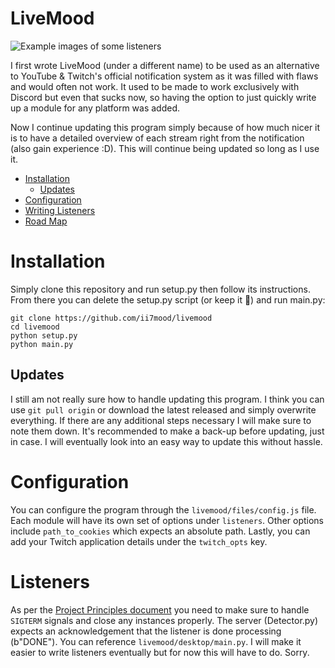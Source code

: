 # LiveMood

![Example images of some listeners](https://picoshare.ii7mood.com/-xzQp74nsBx)

I first wrote LiveMood (under a different name) to be used as an alternative to YouTube & Twitch's official notification system as it was filled with flaws and would often not work. It used to be made to work exclusively with Discord but even that sucks now, so having the option to just quickly write up a module for any platform was added.

Now I continue updating this program simply because of how much nicer it is to have a detailed overview of each stream right from the notification (also gain experience :D). This will continue being updated so long as I use it.

* [Installation](#Installation)
    * [Updates](#Installation##Updates)
* [Configuration](#Configuration)
* [Writing Listeners](#Listeners)
* [Road Map](#Roadmap)

# Installation
Simply clone this repository and run setup.py then follow its instructions. From there you can delete the setup.py script (or keep it :shrug:) and run main.py:

```
git clone https://github.com/ii7mood/livemood
cd livemood
python setup.py
python main.py
```

## Updates
I still am not really sure how to handle updating this program. I think you can use `git pull origin` or download the latest released and simply overwrite everything. If there are any additional steps necessary I will make sure to note them down. It's recommended to make a back-up before updating, just in case. I will eventually look into an easy way to update this without hassle.

# Configuration
You can configure the program through the `livemood/files/config.js` file. Each module will have its own set of options under `listeners`. Other options include `path_to_cookies` which expects an absolute path. Lastly, you can add your Twitch application details under the `twitch_opts` key.

# Listeners
As per the [Project Principles document](https://github.com/ii7mood/LiveMood/blob/main/project_principles.md) you need to make sure to handle `SIGTERM` signals and close any instances properly. The server (Detector.py) expects an acknowledgement that the listener is done processing (b"DONE"). You can reference `livemood/desktop/main.py`. I will make it easier to write listeners eventually but for now this will have to do. Sorry.